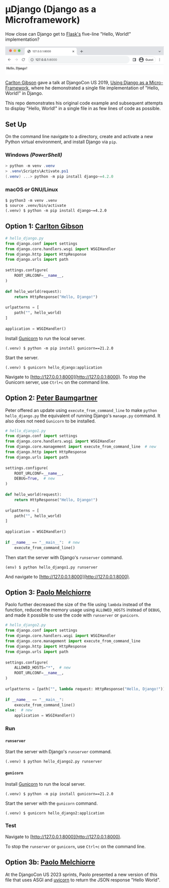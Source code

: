 # µDjango (Django as a Microframework)

How close can Django get to [Flask's](https://flask.palletsprojects.com/en/2.1.x/quickstart/) five-line "Hello, World!" implementation?

<img src="hello_world.png">

[Carlton Gibson](https://github.com/carltongibson) gave a talk at DjangoCon US 2019, [Using Django as a Micro-Framework](https://www.youtube.com/watch?v=w9cYEovduWI&list=PL2NFhrDSOxgXXUMIGOs8lNe2B-f4pXOX-&index=6&t=0s), where he demonstrated a single file implementation of "Hello, World!" in Django.

This repo demonstrates his original code example and subsequent attempts to display "Hello, World!" in a single file in as few lines of code as possible.

## Set Up

On the command line navigate to a directory, create and activate a new Python virtual environment, and install Django via `pip`.

### Windows _(PowerShell)_

```powershell
> python -m venv .venv
> .venv\Scripts\Activate.ps1
(.venv) ...> python -m pip install django~=4.2.0
```

### macOS _or_ GNU/Linux

```console
$ python3 -m venv .venv
$ source .venv/bin/activate
(.venv) $ python -m pip install django~=4.2.0
```

## Option 1: [Carlton Gibson](https://github.com/carltongibson)

```python
# hello_django.py
from django.conf import settings
from django.core.handlers.wsgi import WSGIHandler
from django.http import HttpResponse
from django.urls import path

settings.configure(
    ROOT_URLCONF=__name__,
)

def hello_world(request):
    return HttpResponse("Hello, Django!")

urlpatterns = [
    path("", hello_world)
]

application = WSGIHandler()
```

Install [Gunicorn](https://gunicorn.org) to run the local server.

```
(.venv) $ python -m pip install gunicorn==21.2.0
```

Start the server.

```
(.venv) $ gunicorn hello_django:application
```

Navigate to [http://127.0.0.1:8000](http://127.0.0.1:8000). To stop the Gunicorn server, use `Ctrl+c` on the command line.

## Option 2: [Peter Baumgartner](https://github.com/ipmb) 

Peter offered an update using `execute_from_command_line` to make `python hello_django.py` the equivalent of running Django's `manage.py` command. It also does not need `Gunicorn` to be installed.

```python
# hello_django1.py
from django.conf import settings
from django.core.handlers.wsgi import WSGIHandler
from django.core.management import execute_from_command_line  # new
from django.http import HttpResponse
from django.urls import path

settings.configure(
    ROOT_URLCONF=__name__,
    DEBUG=True,  # new
)

def hello_world(request):
    return HttpResponse("Hello, Django!")

urlpatterns = [
    path("", hello_world)
]

application = WSGIHandler()

if __name__ == "__main__":  # new
    execute_from_command_line()
```

Then start the server with Django's `runserver` command.

```
(env) $ python hello_django1.py runserver
```

And navigate to [http://127.0.0.1:8000](http://127.0.0.1:8000). 

## Option 3: [Paolo Melchiorre](https://github.com/pauloxnet) 

Paolo further decreased the size of the file using `lambda` instead of the function, reduced the memory usage using `ALLOWED_HOSTS` instead of `DEBUG`, and made it possible to use the code with `runserver` or `gunicorn`.

```python
# hello_django2.py
from django.conf import settings
from django.core.handlers.wsgi import WSGIHandler
from django.core.management import execute_from_command_line
from django.http import HttpResponse
from django.urls import path

settings.configure(
    ALLOWED_HOSTS="*",  # new
    ROOT_URLCONF=__name__,
)

urlpatterns = [path("", lambda request: HttpResponse("Hello, Django!"))]  # new

if __name__ == "__main__":
    execute_from_command_line()
else:  # new
    application = WSGIHandler()
```

### Run

#### `runserver`

Start the server with Django's `runserver` command.

```console
(.venv) $ python hello_django2.py runserver
```

#### `gunicorn`

Install [Gunicorn](https://gunicorn.org) to run the local server.

```
(.venv) $ python -m pip install gunicorn==21.2.0
```

Start the server with the `gunicorn` command.

```console
(.venv) $ gunicorn hello_django2:application
```

### Test

Navigate to [http://127.0.0.1:8000](http://127.0.0.1:8000).

To stop the `runserver` or `gunicorn`, use `Ctrl+c` on the command line.

## Option 3b: [Paolo Melchiorre](https://github.com/pauloxnet/uDjango)

At the DjangoCon US 2023 sprints, Paolo presented a new version of this file that uses ASGI and [uvicorn](https://www.uvicorn.org/) to return the JSON response "Hello World".